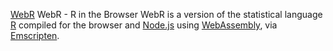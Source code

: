 [WebR](https://docs.r-wasm.org/webr/latest/)
WebR - R in the Browser
WebR is a version of the statistical language [R](https://www.r-project.org/) compiled for the browser and [Node.js](https://nodejs.org/en/) using [WebAssembly](https://webassembly.org/), via [Emscripten](https://emscripten.org/).